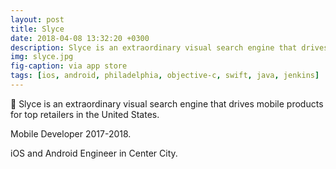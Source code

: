 ```yaml
---
layout: post
title: Slyce
date: 2018-04-08 13:32:20 +0300
description: Slyce is an extraordinary visual search engine that drives mobile products for top retailers in the United States.
img: slyce.jpg
fig-caption: via app store
tags: [ios, android, philadelphia, objective-c, swift, java, jenkins]
---
```


🎩 Slyce is an extraordinary visual search engine that drives mobile products for top retailers in the United States.

Mobile Developer 2017-2018.

<i class="fa fa-apple" aria-hidden="true"></i> <i class="fa fa-android" aria-hidden="true"></i> iOS and Android Engineer in Center City.